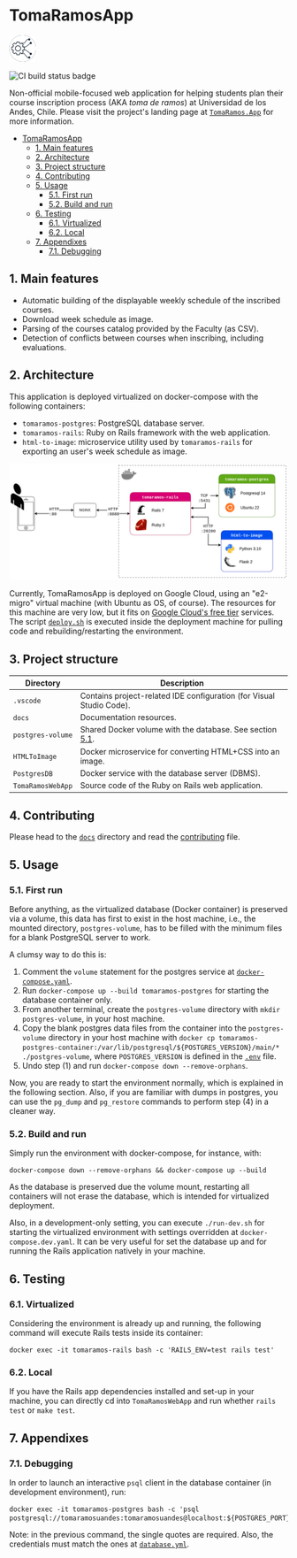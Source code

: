 # TomaRamosApp

![TomaRamosApp icon](./TomaRamosWebApp/app/assets/images/favicon.png)

![CI build status badge](https://github.com/ifgarces/TomaRamosApp_rails/actions/workflows/docker-build.yaml/badge.svg)

Non-official mobile-focused web application for helping students plan their course inscription process (AKA *toma de ramos*) at Universidad de los Andes, Chile. Please visit the project's landing page at [`TomaRamos.App`](https://tomaramos.app) for more information.

- [TomaRamosApp](#tomaramosapp)
  - [1. Main features](#1-main-features)
  - [2. Architecture](#2-architecture)
  - [3. Project structure](#3-project-structure)
  - [4. Contributing](#4-contributing)
  - [5. Usage](#5-usage)
    - [5.1. First run](#51-first-run)
    - [5.2. Build and run](#52-build-and-run)
  - [6. Testing](#6-testing)
    - [6.1. Virtualized](#61-virtualized)
    - [6.2. Local](#62-local)
  - [7. Appendixes](#7-appendixes)
    - [7.1. Debugging](#71-debugging)

## 1. Main features

- Automatic building of the displayable weekly schedule of the inscribed courses.
- Download week schedule as image.
- Parsing of the courses catalog provided by the Faculty (as CSV).
- Detection of conflicts between courses when inscribing, including evaluations.

## 2. Architecture

This application is deployed virtualized on docker-compose with the following containers:

- `tomaramos-postgres`: PostgreSQL database server.
- `tomaramos-rails`: Ruby on Rails framework with the web application.
- `html-to-image`: microservice utility used by `tomaramos-rails` for exporting an user's week schedule as image.

![Docker architecture diagram](./docs/architecture-docker.png)

Currently, TomaRamosApp is deployed on Google Cloud, using an "e2-migro" virtual machine (with Ubuntu as OS, of course). The resources for this machine are very low, but it fits on [Google Cloud's free tier](https://cloud.google.com/free/docs/free-cloud-features#compute) services. The script [`deploy.sh`](./deploy.sh) is executed inside the deployment machine for pulling code and rebuilding/restarting the environment.

## 3. Project structure

| Directory         | Description                                                               |
| ----------------- | ------------------------------------------------------------------------- |
| `.vscode`         | Contains project-related IDE configuration (for Visual Studio Code).      |
| `docs`            | Documentation resources.                                                  |
| `postgres-volume` | Shared Docker volume with the database. See section [5.1](#51-first-run). |
| `HTMLToImage`     | Docker microservice for converting HTML+CSS into an image.                |
| `PostgresDB`      | Docker service with the database server (DBMS).                           |
| `TomaRamosWebApp` | Source code of the Ruby on Rails web application.                         |

## 4. Contributing

Please head to the [`docs`](./docs/) directory and read the [contributing](./docs/contributing.md) file.

## 5. Usage

### 5.1. First run

Before anything, as the virtualized database (Docker container) is preserved via a volume, this data has first to exist in the host machine, i.e., the mounted directory, `postgres-volume`, has to be filled with the minimum files for a blank PostgreSQL server to work.

A clumsy way to do this is:

1. Comment the `volume` statement for the postgres service at [`docker-compose.yaml`](./docker-compose.yaml).
2. Run `docker-compose up --build tomaramos-postgres` for starting the database container only.
3. From another terminal, create the `postgres-volume` directory with `mkdir postgres-volume`, in your host machine.
4. Copy the blank postgres data files from the container into the `postgres-volume` directory in your host machine with `docker cp tomaramos-postgres-container:/var/lib/postgresql/${POSTGRES_VERSION}/main/* ./postgres-volume`, where `POSTGRES_VERSION` is defined in the [`.env`](./.env) file.
5. Undo step (1) and run `docker-compose down --remove-orphans`.

Now, you are ready to start the environment normally, which is explained in the following section. Also, if you are familiar with dumps in postgres, you can use the `pg_dump` and `pg_restore` commands to perform step (4) in a cleaner way.

### 5.2. Build and run

Simply run the environment with docker-compose, for instance, with:

```shell
docker-compose down --remove-orphans && docker-compose up --build
```

As the database is preserved due the volume mount, restarting all containers will not erase the database, which is intended for virtualized deployment.

Also, in a development-only setting, you can execute `./run-dev.sh` for starting the virtualized environment with settings overridden at `docker-compose.dev.yaml`. It can be very useful for set the database up and for running the Rails application natively in your machine.

## 6. Testing

### 6.1. Virtualized

Considering the environment is already up and running, the following command will execute Rails tests inside its container:

```shell
docker exec -it tomaramos-rails bash -c 'RAILS_ENV=test rails test'
```

### 6.2. Local

If you have the Rails app dependencies installed and set-up in your machine, you can directly cd into `TomaRamosWebApp` and run whether `rails test` or `make test`.

## 7. Appendixes

### 7.1. Debugging

In order to launch an interactive `psql` client in the database container (in development environment), run:

```shell
docker exec -it tomaramos-postgres bash -c 'psql postgresql://tomaramosuandes:tomaramosuandes@localhost:${POSTGRES_PORT}/development'
```

Note: in the previous command, the single quotes are required. Also, the credentials must match the ones at [`database.yml`](./TomaRamosWebApp/config/database.yml).
